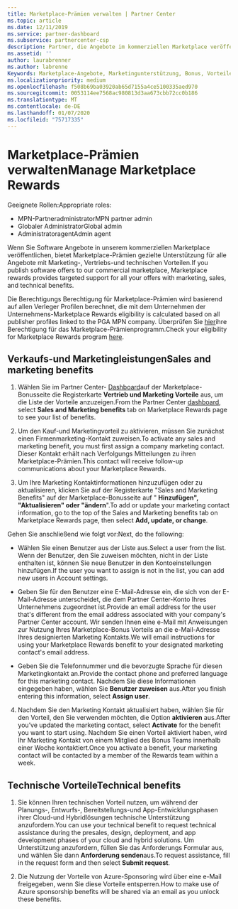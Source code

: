 ```yaml
---
title: Marketplace-Prämien verwalten | Partner Center
ms.topic: article
ms.date: 12/11/2019
ms.service: partner-dashboard
ms.subservice: partnercenter-csp
description: Partner, die Angebote im kommerziellen Marketplace veröffentlichen, können sich auf Vorteile stützen, die Marketingunterstützung bieten.
ms.assetid: ''
author: laurabrenner
ms.author: labrenne
Keywords: Marketplace-Angebote, Marketingunterstützung, Bonus, Vorteile des Herausgebers
ms.localizationpriority: medium
ms.openlocfilehash: f508b69ba03920ab65d7155a4ce5100335aed970
ms.sourcegitcommit: 0053114ee7568ac980813d3aa673cbb72cc0b186
ms.translationtype: MT
ms.contentlocale: de-DE
ms.lasthandoff: 01/07/2020
ms.locfileid: "75717335"
---
```

# <a name="manage-marketplace-rewards"></a><span data-ttu-id="84be5-104">Marketplace-Prämien verwalten</span><span class="sxs-lookup"><span data-stu-id="84be5-104">Manage Marketplace Rewards</span></span>

<span data-ttu-id="84be5-105">Geeignete Rollen:</span><span class="sxs-lookup"><span data-stu-id="84be5-105">Appropriate roles:</span></span>

- <span data-ttu-id="84be5-106">MPN-Partneradministrator</span><span class="sxs-lookup"><span data-stu-id="84be5-106">MPN partner admin</span></span>
- <span data-ttu-id="84be5-107">Globaler Administrator</span><span class="sxs-lookup"><span data-stu-id="84be5-107">Global admin</span></span>
- <span data-ttu-id="84be5-108">Administratoragent</span><span class="sxs-lookup"><span data-stu-id="84be5-108">Admin agent</span></span>

<span data-ttu-id="84be5-109">Wenn Sie Software Angebote in unserem kommerziellen Marketplace veröffentlichen, bietet Marketplace-Prämien gezielte Unterstützung für alle Angebote mit Marketing-, Vertriebs-und technischen Vorteilen.</span><span class="sxs-lookup"><span data-stu-id="84be5-109">If you  publish software offers to our commercial marketplace, Marketplace rewards provides targeted support for all your offers with marketing, sales, and technical benefits.</span></span> 

<span data-ttu-id="84be5-110">Die Berechtigungs Berechtigung für Marketplace-Prämien wird basierend auf allen Verleger Profilen berechnet, die mit dem Unternehmen der Unternehmens-</span><span class="sxs-lookup"><span data-stu-id="84be5-110">Marketplace Rewards eligibility is calculated based on all publisher profiles linked to the PGA MPN company.</span></span> <span data-ttu-id="84be5-111">Überprüfen Sie [hier](https://partner.microsoft.com/dashboard/mpn/program/commercialmarketplace)ihre Berechtigung für das Marketplace-Prämienprogramm.</span><span class="sxs-lookup"><span data-stu-id="84be5-111">Check your eligibility for Marketplace Rewards program [here](https://partner.microsoft.com/dashboard/mpn/program/commercialmarketplace).</span></span> 


## <a name="sales-and-marketing-benefits"></a><span data-ttu-id="84be5-112">Verkaufs-und Marketingleistungen</span><span class="sxs-lookup"><span data-stu-id="84be5-112">Sales and marketing benefits</span></span>

1. <span data-ttu-id="84be5-113">Wählen Sie im Partner Center- [Dashboard](https://partner.microsoft.com/dashboard)auf der Marketplace-Bonusseite die Registerkarte **Vertrieb und Marketing Vorteile** aus, um die Liste der Vorteile anzuzeigen.</span><span class="sxs-lookup"><span data-stu-id="84be5-113">From the Partner Center [dashboard](https://partner.microsoft.com/dashboard), select **Sales and Marketing benefits** tab on Marketplace Rewards page to see your list of benefits.</span></span> 

2. <span data-ttu-id="84be5-114">Um den Kauf-und Marketingvorteil zu aktivieren, müssen Sie zunächst einen Firmenmarketing-Kontakt zuweisen.</span><span class="sxs-lookup"><span data-stu-id="84be5-114">To activate any sales and marketing benefit, you must first assign a company marketing contact.</span></span> <span data-ttu-id="84be5-115">Dieser Kontakt erhält nach Verfolgungs Mitteilungen zu ihren Marketplace-Prämien.</span><span class="sxs-lookup"><span data-stu-id="84be5-115">This contact will receive follow-up communications about your Marketplace Rewards.</span></span>

3. <span data-ttu-id="84be5-116">Um Ihre Marketing Kontaktinformationen hinzuzufügen oder zu aktualisieren, klicken Sie auf der Registerkarte "Sales and Marketing Benefits" auf der Marketplace-Bonusseite auf " **Hinzufügen", "Aktualisieren" oder "ändern**".</span><span class="sxs-lookup"><span data-stu-id="84be5-116">To add or update your marketing contact information, go to the top of the Sales and Marketing benefits tab on Marketplace Rewards page, then select **Add, update, or change**.</span></span> 

<span data-ttu-id="84be5-117">Gehen Sie anschließend wie folgt vor:</span><span class="sxs-lookup"><span data-stu-id="84be5-117">Next, do the following:</span></span>

  - <span data-ttu-id="84be5-118">Wählen Sie einen Benutzer aus der Liste aus.</span><span class="sxs-lookup"><span data-stu-id="84be5-118">Select a user from the list.</span></span> <span data-ttu-id="84be5-119">Wenn der Benutzer, den Sie zuweisen möchten, nicht in der Liste enthalten ist, können Sie neue Benutzer in den Kontoeinstellungen hinzufügen.</span><span class="sxs-lookup"><span data-stu-id="84be5-119">If the user you want to assign is not in the list, you can add new users in Account settings.</span></span>

  - <span data-ttu-id="84be5-120">Geben Sie für den Benutzer eine E-Mail-Adresse ein, die sich von der E-Mail-Adresse unterscheidet, die dem Partner Center-Konto Ihres Unternehmens zugeordnet ist.</span><span class="sxs-lookup"><span data-stu-id="84be5-120">Provide an email address for the user that's different from the email address associated with your company's Partner Center account.</span></span> <span data-ttu-id="84be5-121">Wir senden Ihnen eine e-Mail mit Anweisungen zur Nutzung Ihres Marketplace-Bonus Vorteils an die e-Mail-Adresse Ihres designierten Marketing Kontakts.</span><span class="sxs-lookup"><span data-stu-id="84be5-121">We will email instructions for using your Marketplace Rewards benefit to your designated marketing contact's email address.</span></span>

  - <span data-ttu-id="84be5-122">Geben Sie die Telefonnummer und die bevorzugte Sprache für diesen Marketingkontakt an.</span><span class="sxs-lookup"><span data-stu-id="84be5-122">Provide the contact phone and preferred language for this marketing contact.</span></span> <span data-ttu-id="84be5-123">Nachdem Sie diese Informationen eingegeben haben, wählen Sie **Benutzer zuweisen** aus.</span><span class="sxs-lookup"><span data-stu-id="84be5-123">After you finish entering this information, select **Assign user**.</span></span>

4. <span data-ttu-id="84be5-124">Nachdem Sie den Marketing Kontakt aktualisiert haben, wählen Sie für den Vorteil, den Sie verwenden möchten, die Option **aktivieren** aus.</span><span class="sxs-lookup"><span data-stu-id="84be5-124">After you’ve updated the marketing contact, select **Activate** for the benefit you want to start using.</span></span> <span data-ttu-id="84be5-125">Nachdem Sie einen Vorteil aktiviert haben, wird Ihr Marketing Kontakt von einem Mitglied des Bonus Teams innerhalb einer Woche kontaktiert.</span><span class="sxs-lookup"><span data-stu-id="84be5-125">Once you activate a benefit, your marketing contact will be contacted by a member of the Rewards team within a week.</span></span>

## <a name="technical-benefits"></a><span data-ttu-id="84be5-126">Technische Vorteile</span><span class="sxs-lookup"><span data-stu-id="84be5-126">Technical benefits</span></span>

1. <span data-ttu-id="84be5-127">Sie können Ihren technischen Vorteil nutzen, um während der Planungs-, Entwurfs-, Bereitstellungs-und App-Entwicklungsphasen ihrer Cloud-und Hybridlösungen technische Unterstützung anzufordern.</span><span class="sxs-lookup"><span data-stu-id="84be5-127">You can use your technical benefit to request technical assistance during the presales, design, deployment, and app development phases of your cloud and hybrid solutions.</span></span> <span data-ttu-id="84be5-128">Um Unterstützung anzufordern, füllen Sie das Anforderungs Formular aus, und wählen Sie dann **Anforderung senden**aus.</span><span class="sxs-lookup"><span data-stu-id="84be5-128">To request assistance, fill in the request form and then select **Submit request**.</span></span>

2. <span data-ttu-id="84be5-129">Die Nutzung der Vorteile von Azure-Sponsoring wird über eine e-Mail freigegeben, wenn Sie diese Vorteile entsperren.</span><span class="sxs-lookup"><span data-stu-id="84be5-129">How to make use of Azure sponsorship benefits will be shared via an email as you unlock these benefits.</span></span> 


